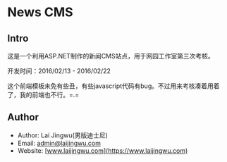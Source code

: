# News CMS

## Intro

这是一个利用ASP.NET制作的新闻CMS站点，用于网园工作室第三次考核。

开发时间：2016/02/13 - 2016/02/22



这个前端模板未免有些丑，有些javascript代码有bug。不过用来考核凑着用着了，我的前端也不行。=.=

## Author

- Author: Lai Jingwu(男版迪士尼)
- Email: [admin@laijingwu.com](mailto:admin@laijingwu.com)
- Website: [www.laijingwu.com](https://www.laijingwu.com)